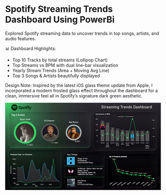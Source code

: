 # Spotify Streaming Trends Dashboard Using PowerBi

Explored Spotify streaming data to uncover trends in top songs, artists, and audio features.

📊 Dashboard Highlights:

- Top 10 Tracks by total streams (Lollipop Chart)
- Top Streams vs BPM with dual line-bar visualization
- Yearly Stream Trends (Area + Moving Avg Line)
- Top 3 Songs & Artists beautifully displayed

Design Note:
Inspired by the latest iOS glass theme update from Apple, I incorporated a modern frosted glass effect throughout the dashboard for a clean, immersive feel all in Spotify’s signature dark green aesthetic.

![Dashboard](image.png)
